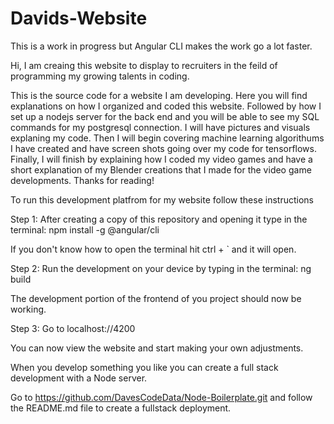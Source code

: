 # Davids-Website

This is a work in progress but Angular CLI makes the work go a lot faster.

Hi, I am creaing this website to display to recruiters in the feild of programming my growing talents in coding.

This is the source code for a website I am developing. Here you will find explanations on how I organized and coded this website. Followed by how I set up a nodejs server for the back end and you will be able to see my SQL commands for my postgresql connection. I will have pictures and visuals explaning my code. Then I will begin covering machine learning algorithums I have created and have screen shots going over my code for tensorflows. Finally, I will finish by explaining how I coded my video games and have a short explanation of my Blender creations that I made for the video game developments. Thanks for reading!

To run this development platfrom for my website follow these instructions

Step 1: After creating a copy of this repository and opening it type in the terminal: npm install -g @angular/cli 

If you don't know how to open the terminal hit ctrl + ` and it will open.

Step 2: Run the development on your device by typing in the terminal: ng build

The development portion of the frontend of you project should now be working.

Step 3: Go to localhost://4200

You can now view the website and start making your own adjustments.

When you develop something you like you can create a full stack development with a Node server.

Go to https://github.com/DavesCodeData/Node-Boilerplate.git and follow the README.md file to create a fullstack deployment.